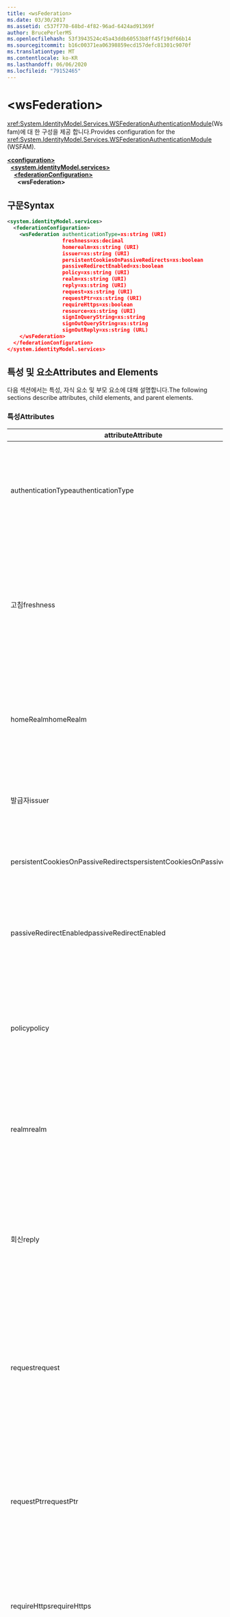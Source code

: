 ```yaml
---
title: <wsFederation>
ms.date: 03/30/2017
ms.assetid: c537f770-68bd-4f82-96ad-6424ad91369f
author: BrucePerlerMS
ms.openlocfilehash: 53f3943524c45a43ddb60553b8ff45f19df66b14
ms.sourcegitcommit: b16c00371ea06398859ecd157defc81301c9070f
ms.translationtype: MT
ms.contentlocale: ko-KR
ms.lasthandoff: 06/06/2020
ms.locfileid: "79152465"
---
```

# \<wsFederation>
<span data-ttu-id="50549-101"><xref:System.IdentityModel.Services.WSFederationAuthenticationModule>(Wsfam)에 대 한 구성을 제공 합니다.</span><span class="sxs-lookup"><span data-stu-id="50549-101">Provides configuration for the <xref:System.IdentityModel.Services.WSFederationAuthenticationModule> (WSFAM).</span></span>  
  
[**\<configuration>**](../configuration-element.md)\
&nbsp;&nbsp;[**\<system.identityModel.services>**](system-identitymodel-services.md)\
&nbsp;&nbsp;&nbsp;&nbsp;[**\<federationConfiguration>**](federationconfiguration.md)\
&nbsp;&nbsp;&nbsp;&nbsp;&nbsp;&nbsp;**\<wsFederation>**  
  
## <a name="syntax"></a><span data-ttu-id="50549-102">구문</span><span class="sxs-lookup"><span data-stu-id="50549-102">Syntax</span></span>  
  
```xml
<system.identityModel.services>  
  <federationConfiguration>  
    <wsFederation authenticationType=xs:string (URI)  
                  freshness=xs:decimal  
                  homerealm=xs:string (URI)  
                  issuer=xs:string (URI)  
                  persistentCookiesOnPassiveRedirects=xs:boolean  
                  passiveRedirectEnabled=xs:boolean  
                  policy=xs:string (URI)  
                  realm=xs:string (URI)  
                  reply=xs:string (URI)  
                  request=xs:string (URI)  
                  requestPtr=xs:string (URI)  
                  requireHttps=xs:boolean  
                  resource=xs:string (URI)  
                  signInQueryString=xs:string  
                  signOutQueryString=xs:string  
                  signOutReply=xs:string (URL)  
    </wsFederation>  
  </federationConfiguration>  
</system.identityModel.services>  
```  
  
## <a name="attributes-and-elements"></a><span data-ttu-id="50549-103">특성 및 요소</span><span class="sxs-lookup"><span data-stu-id="50549-103">Attributes and Elements</span></span>  
 <span data-ttu-id="50549-104">다음 섹션에서는 특성, 자식 요소 및 부모 요소에 대해 설명합니다.</span><span class="sxs-lookup"><span data-stu-id="50549-104">The following sections describe attributes, child elements, and parent elements.</span></span>  
  
### <a name="attributes"></a><span data-ttu-id="50549-105">특성</span><span class="sxs-lookup"><span data-stu-id="50549-105">Attributes</span></span>  
  
|<span data-ttu-id="50549-106">attribute</span><span class="sxs-lookup"><span data-stu-id="50549-106">Attribute</span></span>|<span data-ttu-id="50549-107">Description</span><span class="sxs-lookup"><span data-stu-id="50549-107">Description</span></span>|  
|---------------|-----------------|  
|<span data-ttu-id="50549-108">authenticationType</span><span class="sxs-lookup"><span data-stu-id="50549-108">authenticationType</span></span>|<span data-ttu-id="50549-109">인증 형식을 지정하는 URI입니다.</span><span class="sxs-lookup"><span data-stu-id="50549-109">A URI that specifies the authentication type.</span></span> <span data-ttu-id="50549-110">WS-FEDERATION 로그인 요청 wauth 매개 변수를 설정 합니다.</span><span class="sxs-lookup"><span data-stu-id="50549-110">Sets the WS-Federation sign-in request wauth parameter.</span></span> <span data-ttu-id="50549-111">선택 사항입니다.</span><span class="sxs-lookup"><span data-stu-id="50549-111">Optional.</span></span> <span data-ttu-id="50549-112">기본값은 빈 문자열로, wauth 매개 변수가 요청에 포함 되지 않도록 지정 합니다.</span><span class="sxs-lookup"><span data-stu-id="50549-112">The default is an empty string, which specifies that the wauth parameter is not included in the request.</span></span>|  
|<span data-ttu-id="50549-113">고침</span><span class="sxs-lookup"><span data-stu-id="50549-113">freshness</span></span>|<span data-ttu-id="50549-114">원하는 최대 인증 요청 나이(분)입니다.</span><span class="sxs-lookup"><span data-stu-id="50549-114">The desired maximum age of authentication requests, in minutes.</span></span> <span data-ttu-id="50549-115">WS-Federation 로그인 요청 wfresh 매개 변수를 설정합니다.</span><span class="sxs-lookup"><span data-stu-id="50549-115">Sets the WS-Federation sign-in request wfresh parameter.</span></span> <span data-ttu-id="50549-116">선택 사항입니다.</span><span class="sxs-lookup"><span data-stu-id="50549-116">Optional.</span></span> <span data-ttu-id="50549-117">기본값은 0입니다.</span><span class="sxs-lookup"><span data-stu-id="50549-117">The default is zero.</span></span> <span data-ttu-id="50549-118">선택 사항입니다.</span><span class="sxs-lookup"><span data-stu-id="50549-118">Optional.</span></span> <span data-ttu-id="50549-119">**경고:**  .NET Framework 4.5의 다음 릴리스에서는 `freshness` 특성이 형식이 되며 `xs:string` 기본값은 `null` 입니다.</span><span class="sxs-lookup"><span data-stu-id="50549-119">**Warning:**  In the next release of .NET Framework 4.5, the `freshness` attribute will be of type `xs:string` and its default value will be `null`.</span></span>|  
|<span data-ttu-id="50549-120">homeRealm</span><span class="sxs-lookup"><span data-stu-id="50549-120">homeRealm</span></span>|<span data-ttu-id="50549-121">인증에 사용할 id 공급자 (IdP)의 홈 영역입니다.</span><span class="sxs-lookup"><span data-stu-id="50549-121">The home realm of the identity provider (IdP) to use for authentication.</span></span> <span data-ttu-id="50549-122">WS-Federation 로그인 요청 whr 매개 변수를 설정합니다.</span><span class="sxs-lookup"><span data-stu-id="50549-122">Sets the WS-Federation sign-in request whr parameter.</span></span> <span data-ttu-id="50549-123">선택 사항입니다.</span><span class="sxs-lookup"><span data-stu-id="50549-123">Optional.</span></span> <span data-ttu-id="50549-124">기본값은 빈 문자열로, whr 매개 변수가 요청에 포함 되지 않도록 지정 합니다.</span><span class="sxs-lookup"><span data-stu-id="50549-124">The default is an empty string, which specifies that the whr parameter is not included in the request.</span></span>|  
|<span data-ttu-id="50549-125">발급자</span><span class="sxs-lookup"><span data-stu-id="50549-125">issuer</span></span>|<span data-ttu-id="50549-126">의도 한 토큰 발급자의 URI입니다.</span><span class="sxs-lookup"><span data-stu-id="50549-126">The URI of the intended token issuer.</span></span> <span data-ttu-id="50549-127">WS-FEDERATION 로그인 요청 및 로그 아웃 요청에 대 한 기준 URL을 설정 합니다.</span><span class="sxs-lookup"><span data-stu-id="50549-127">Sets the base URL of WS-Federation sign-in requests and sign-out requests Required.</span></span>|  
|<span data-ttu-id="50549-128">persistentCookiesOnPassiveRedirects</span><span class="sxs-lookup"><span data-stu-id="50549-128">persistentCookiesOnPassiveRedirects</span></span>|<span data-ttu-id="50549-129">인증 시 영구적 쿠키가 발급 되는지 여부를 지정 합니다.</span><span class="sxs-lookup"><span data-stu-id="50549-129">Specifies whether persistent cookies are issued on authentication.</span></span> <span data-ttu-id="50549-130">선택 사항입니다.</span><span class="sxs-lookup"><span data-stu-id="50549-130">Optional.</span></span> <span data-ttu-id="50549-131">기본값은 "false" 이며 쿠키가 발급 되지 않습니다.</span><span class="sxs-lookup"><span data-stu-id="50549-131">The default is "false", cookies are not issued.</span></span>|  
|<span data-ttu-id="50549-132">passiveRedirectEnabled</span><span class="sxs-lookup"><span data-stu-id="50549-132">passiveRedirectEnabled</span></span>|<span data-ttu-id="50549-133">WSFAM이 인증 되지 않은 요청을 STS로 자동 리디렉션할 수 있는지 여부를 지정 합니다.</span><span class="sxs-lookup"><span data-stu-id="50549-133">Specifies whether the WSFAM is enabled to automatically redirect unauthorized requests to an STS.</span></span> <span data-ttu-id="50549-134">선택 사항입니다.</span><span class="sxs-lookup"><span data-stu-id="50549-134">Optional.</span></span> <span data-ttu-id="50549-135">기본값은 "true" 이며 권한이 없는 요청은 자동으로 리디렉션됩니다.</span><span class="sxs-lookup"><span data-stu-id="50549-135">The default is "true", unauthorized requests are automatically redirected.</span></span>|  
|<span data-ttu-id="50549-136">policy</span><span class="sxs-lookup"><span data-stu-id="50549-136">policy</span></span>|<span data-ttu-id="50549-137">로그인 요청에 사용할 관련 정책의 위치를 지정 하는 URL입니다.</span><span class="sxs-lookup"><span data-stu-id="50549-137">A URL that specifies the location of the relevant policy to use on sign-in requests.</span></span> <span data-ttu-id="50549-138">기본값은 빈 문자열입니다.</span><span class="sxs-lookup"><span data-stu-id="50549-138">The default is an empty string.</span></span> <span data-ttu-id="50549-139">WS-Federation 로그인 요청 wp 매개 변수를 설정합니다.</span><span class="sxs-lookup"><span data-stu-id="50549-139">Sets the WS-Federation sign-in request wp parameter.</span></span> <span data-ttu-id="50549-140">선택 사항입니다.</span><span class="sxs-lookup"><span data-stu-id="50549-140">Optional.</span></span> <span data-ttu-id="50549-141">기본값은 빈 문자열로, wp 매개 변수가 요청에 포함 되지 않도록 지정 합니다.</span><span class="sxs-lookup"><span data-stu-id="50549-141">The default is an empty string, which specifies that the wp parameter is not included in the request.</span></span>|  
|<span data-ttu-id="50549-142">realm</span><span class="sxs-lookup"><span data-stu-id="50549-142">realm</span></span>|<span data-ttu-id="50549-143">요청 영역에 대 한 URI입니다.</span><span class="sxs-lookup"><span data-stu-id="50549-143">The URI of the requesting realm.</span></span> <span data-ttu-id="50549-144">(STS (보안 토큰 서비스)에 대 한 RP (신뢰 당사자)를 식별 하는 URI입니다. Wtrealm WS-FEDERATION 로그인 요청 매개 변수를 설정 합니다.</span><span class="sxs-lookup"><span data-stu-id="50549-144">(A URI that identifies the relying party (RP) to the security token service (STS).) Sets the request wtrealm WS-Federation sign-in request parameter.</span></span> <span data-ttu-id="50549-145">필수 요소.</span><span class="sxs-lookup"><span data-stu-id="50549-145">Required.</span></span>|  
|<span data-ttu-id="50549-146">회신</span><span class="sxs-lookup"><span data-stu-id="50549-146">reply</span></span>|<span data-ttu-id="50549-147">RP(신뢰 당사자) 애플리케이션이 STS(보안 토큰 서비스)에서 응답을 받을 주소를 식별하는 URL입니다.</span><span class="sxs-lookup"><span data-stu-id="50549-147">A URL that identifies the address at which the relying party (RP) application would like to receive replies from the Security Token Service (STS).</span></span> <span data-ttu-id="50549-148">WS-FEDERATION 로그인 요청 wreply 매개 변수를 설정 합니다.</span><span class="sxs-lookup"><span data-stu-id="50549-148">Sets the WS-Federation sign-in request wreply parameter.</span></span> <span data-ttu-id="50549-149">선택 사항입니다.</span><span class="sxs-lookup"><span data-stu-id="50549-149">Optional.</span></span> <span data-ttu-id="50549-150">기본값은 빈 문자열로, wreply 매개 변수가 요청에 포함 되지 않도록 지정 합니다.</span><span class="sxs-lookup"><span data-stu-id="50549-150">The default is an empty string, which specifies that the wreply parameter is not included in the request.</span></span>|  
|<span data-ttu-id="50549-151">request</span><span class="sxs-lookup"><span data-stu-id="50549-151">request</span></span>|<span data-ttu-id="50549-152">토큰 발급 요청입니다.</span><span class="sxs-lookup"><span data-stu-id="50549-152">The token issuance request.</span></span> <span data-ttu-id="50549-153">WS-Federation 로그인 요청 wreq 매개 변수를 설정합니다.</span><span class="sxs-lookup"><span data-stu-id="50549-153">Sets the WS-Federation sign-in request wreq parameter.</span></span> <span data-ttu-id="50549-154">선택 사항입니다.</span><span class="sxs-lookup"><span data-stu-id="50549-154">Optional.</span></span> <span data-ttu-id="50549-155">기본값은 빈 문자열로, wreq 매개 변수가 요청에 포함 되지 않도록 지정 합니다.</span><span class="sxs-lookup"><span data-stu-id="50549-155">The default is an empty string, which specifies that the wreq parameter is not included in the request.</span></span> <span data-ttu-id="50549-156">요청에 wreq 또는 wreqptr 매개 변수를 포함 하지 않으면 STS가 발급할 토큰의 종류를 알고 있음을 의미 합니다.</span><span class="sxs-lookup"><span data-stu-id="50549-156">Not including the wreq or the wreqptr parameter in the request implies that the STS knows what kind of token to issue.</span></span>|  
|<span data-ttu-id="50549-157">requestPtr</span><span class="sxs-lookup"><span data-stu-id="50549-157">requestPtr</span></span>|<span data-ttu-id="50549-158">토큰 발급 요청의 위치를 지정하는 URL입니다.</span><span class="sxs-lookup"><span data-stu-id="50549-158">A URL that specifies the location of the token issuance request.</span></span> <span data-ttu-id="50549-159">Request wreqptr 매개 변수를 설정 합니다.</span><span class="sxs-lookup"><span data-stu-id="50549-159">Sets the request wreqptr parameter.</span></span> <span data-ttu-id="50549-160">선택 사항입니다.</span><span class="sxs-lookup"><span data-stu-id="50549-160">Optional.</span></span> <span data-ttu-id="50549-161">기본값은 빈 문자열로, wreqptr 매개 변수가 요청에 포함 되지 않도록 지정 합니다.</span><span class="sxs-lookup"><span data-stu-id="50549-161">The default is an empty string, which specifies that the wreqptr parameter is not included in the request.</span></span> <span data-ttu-id="50549-162">요청에 wreq 또는 wreqptr 매개 변수를 포함 하지 않으면 STS가 발급할 토큰의 종류를 알고 있음을 의미 합니다.</span><span class="sxs-lookup"><span data-stu-id="50549-162">Not including the wreq or the wreqptr parameter in the request implies that the STS knows what kind of token to issue.</span></span>|  
|<span data-ttu-id="50549-163">requireHttps</span><span class="sxs-lookup"><span data-stu-id="50549-163">requireHttps</span></span>|<span data-ttu-id="50549-164">STS (보안 토큰 서비스)와의 통신에서 HTTPS 프로토콜을 사용 해야 하는지 여부를 지정 합니다.</span><span class="sxs-lookup"><span data-stu-id="50549-164">Specifies whether communication with the security token service (STS) must use HTTPS protocol.</span></span> <span data-ttu-id="50549-165">선택 사항입니다.</span><span class="sxs-lookup"><span data-stu-id="50549-165">Optional.</span></span> <span data-ttu-id="50549-166">기본값은 "true"이 고, HTTPS를 사용 해야 합니다.</span><span class="sxs-lookup"><span data-stu-id="50549-166">The default is "true", HTTPS must be used.</span></span>|  
|<span data-ttu-id="50549-167">리소스</span><span class="sxs-lookup"><span data-stu-id="50549-167">resource</span></span>|<span data-ttu-id="50549-168">RP(신뢰 당사자)인 액세스될 리소스를 STS(보안 토큰 서비스)에 식별하는 URI입니다.</span><span class="sxs-lookup"><span data-stu-id="50549-168">A URI that identifies the resource being accessed, the relying party (RP), to the to the security token service (STS).</span></span> <span data-ttu-id="50549-169">선택 사항입니다.</span><span class="sxs-lookup"><span data-stu-id="50549-169">Optional.</span></span> <span data-ttu-id="50549-170">WS-FEDERATION 로그인 요청 wres 매개 변수를 설정 합니다.</span><span class="sxs-lookup"><span data-stu-id="50549-170">Sets the WS-Federation sign-in request wres parameter.</span></span> <span data-ttu-id="50549-171">선택 사항입니다.</span><span class="sxs-lookup"><span data-stu-id="50549-171">Optional.</span></span> <span data-ttu-id="50549-172">기본값은 빈 문자열로, wres 매개 변수가 요청에 포함 되지 않도록 지정 합니다.</span><span class="sxs-lookup"><span data-stu-id="50549-172">The default is an empty string, which specifies that the wres parameter is not included in the request.</span></span> <span data-ttu-id="50549-173">**참고:** wres는 레거시 매개 변수입니다.</span><span class="sxs-lookup"><span data-stu-id="50549-173">**Note:**  wres is a legacy parameter.</span></span> <span data-ttu-id="50549-174">`realm`대신 wtrealm 매개 변수를 사용 하는 특성을 지정 합니다.</span><span class="sxs-lookup"><span data-stu-id="50549-174">Specify the `realm` attribute to use the wtrealm parameter instead.</span></span>|  
|<span data-ttu-id="50549-175">signInQueryString</span><span class="sxs-lookup"><span data-stu-id="50549-175">signInQueryString</span></span>|<span data-ttu-id="50549-176">WS-FEDERATION 로그인 요청 URL에서 응용 프로그램 정의 쿼리 매개 변수를 지정 하기 위한 확장 지점을 제공 합니다.</span><span class="sxs-lookup"><span data-stu-id="50549-176">Provides an extensibility point to specify application defined query parameters in the WS-Federation sign-in request URL.</span></span> <span data-ttu-id="50549-177">선택 사항입니다.</span><span class="sxs-lookup"><span data-stu-id="50549-177">Optional.</span></span> <span data-ttu-id="50549-178">기본값은 빈 문자열로, 요청에 추가 매개 변수를 포함 하지 않도록 지정 합니다.</span><span class="sxs-lookup"><span data-stu-id="50549-178">The default is an empty string, which specifies that no additional parameters should be included in the request.</span></span> <span data-ttu-id="50549-179">매개 변수는 다음과 같은 형식을 사용 하 여 쿼리 문자열 조각으로 지정 `"param1=value1&param2=value2&param3=value3"` 됩니다.</span><span class="sxs-lookup"><span data-stu-id="50549-179">The parameters are specified as a query string fragment using the following form: `"param1=value1&param2=value2&param3=value3"` and so on.</span></span> <span data-ttu-id="50549-180">**참고:**  구성 파일에서 쿼리 문자열의 ' & ' 문자는 해당 엔터티 참조를 사용 하 여 지정 해야 합니다 `&` .</span><span class="sxs-lookup"><span data-stu-id="50549-180">**Note:**  In a configuration file the ‘&" character in the query string must be specified using its entity reference, `&`.</span></span>|  
|<span data-ttu-id="50549-181">signOutQueryString</span><span class="sxs-lookup"><span data-stu-id="50549-181">signOutQueryString</span></span>|<span data-ttu-id="50549-182">WS-FEDERATION 로그인 요청 URL에서 응용 프로그램 정의 쿼리 매개 변수를 지정 하기 위한 확장 지점을 제공 합니다.</span><span class="sxs-lookup"><span data-stu-id="50549-182">Provides an extensibility point to specify application defined query parameters in the WS-Federation sign-in request URL.</span></span> <span data-ttu-id="50549-183">선택 사항입니다.</span><span class="sxs-lookup"><span data-stu-id="50549-183">Optional.</span></span> <span data-ttu-id="50549-184">기본값은 빈 문자열로, 요청에 추가 매개 변수를 포함 하지 않도록 지정 합니다.</span><span class="sxs-lookup"><span data-stu-id="50549-184">The default is an empty string, which specifies that no additional parameters should be included in the request.</span></span> <span data-ttu-id="50549-185">매개 변수는 다음과 같은 형식을 사용 하 여 쿼리 문자열 조각으로 지정 `"param1=value1&param2=value2&param3=value3"` 됩니다.</span><span class="sxs-lookup"><span data-stu-id="50549-185">The parameters are specified as a query string fragment using the following form: `"param1=value1&param2=value2&param3=value3"` and so on.</span></span> <span data-ttu-id="50549-186">**참고:**  구성 파일에서 쿼리 문자열의 ' & ' 문자는 해당 엔터티 참조를 사용 하 여 지정 해야 합니다 `&` .</span><span class="sxs-lookup"><span data-stu-id="50549-186">**Note:**  In a configuration file the ‘&" character in the query string must be specified using its entity reference, `&`.</span></span>|  
|<span data-ttu-id="50549-187">signOutReply</span><span class="sxs-lookup"><span data-stu-id="50549-187">signOutReply</span></span>|<span data-ttu-id="50549-188">WS-FEDERATION 프로토콜을 통해 수동 로그 아웃 하는 동안 STS (보안 토큰 서비스)에서 클라이언트를 리디렉션해야 하는 URL을 지정 합니다.</span><span class="sxs-lookup"><span data-stu-id="50549-188">Specifies the URL to which the client should be redirected by the security token service (STS) during passive sign-out through the WS-Federation protocol.</span></span> <span data-ttu-id="50549-189">WS-FEDERATION 로그 아웃 요청에 대 한 wreply 매개 변수를 설정 합니다.</span><span class="sxs-lookup"><span data-stu-id="50549-189">Sets the wreply parameter on a WS-Federation sign-out request.</span></span> <span data-ttu-id="50549-190">선택 사항입니다.</span><span class="sxs-lookup"><span data-stu-id="50549-190">Optional.</span></span> <span data-ttu-id="50549-191">기본값은 빈 문자열로, 요청에 추가 매개 변수를 포함 하지 않도록 지정 합니다.</span><span class="sxs-lookup"><span data-stu-id="50549-191">The default is an empty string, which specifies that no additional parameters should be included in the request.</span></span>|  
  
### <a name="child-elements"></a><span data-ttu-id="50549-192">자식 요소</span><span class="sxs-lookup"><span data-stu-id="50549-192">Child Elements</span></span>  
 <span data-ttu-id="50549-193">None</span><span class="sxs-lookup"><span data-stu-id="50549-193">None</span></span>  
  
### <a name="parent-elements"></a><span data-ttu-id="50549-194">부모 요소</span><span class="sxs-lookup"><span data-stu-id="50549-194">Parent Elements</span></span>  
  
|<span data-ttu-id="50549-195">요소</span><span class="sxs-lookup"><span data-stu-id="50549-195">Element</span></span>|<span data-ttu-id="50549-196">Description</span><span class="sxs-lookup"><span data-stu-id="50549-196">Description</span></span>|  
|-------------|-----------------|  
|[\<federationConfiguration>](federationconfiguration.md)|<span data-ttu-id="50549-197"><xref:System.IdentityModel.Services.WSFederationAuthenticationModule>(Wsfam) 및 (SAM)을 구성 하는 설정을 포함 합니다 <xref:System.IdentityModel.Services.SessionAuthenticationModule> .</span><span class="sxs-lookup"><span data-stu-id="50549-197">Contains the settings that configure the <xref:System.IdentityModel.Services.WSFederationAuthenticationModule> (WSFAM) and the <xref:System.IdentityModel.Services.SessionAuthenticationModule> (SAM).</span></span>|  
  
## <a name="remarks"></a><span data-ttu-id="50549-198">설명</span><span class="sxs-lookup"><span data-stu-id="50549-198">Remarks</span></span>  
 <span data-ttu-id="50549-199">요소를 사용 하 여 `<wsFederation>` 기본 ws-federation 매개 변수 설정 및 WSFAM의 기본 동작을 구성할 수 있습니다.</span><span class="sxs-lookup"><span data-stu-id="50549-199">You can use the `<wsFederation>` element to configure default WS-Federation parameter settings and default behavior for the WSFAM.</span></span> <span data-ttu-id="50549-200">요소 아래에 정의 된 WS-FEDERATION 매개 변수 설정은 `<wsFederation>` 클래스에 의해 노출 되는 동등한 속성 <xref:System.IdentityModel.Services.WSFederationAuthenticationModule> 을 설정 합니다.</span><span class="sxs-lookup"><span data-stu-id="50549-200">WS-Federation parameter settings defined under the `<wsFederation>` element set equivalent properties exposed by the <xref:System.IdentityModel.Services.WSFederationAuthenticationModule> class.</span></span> <span data-ttu-id="50549-201">이러한 속성은 WSFAM에서 발행 한 모든 요청에 대해 동일 하 게 유지 됩니다.</span><span class="sxs-lookup"><span data-stu-id="50549-201">These properties remain the same for every request issued by the WSFAM.</span></span> <span data-ttu-id="50549-202">WSFAM에서 노출 하는 이벤트에 대 한 이벤트 처리기를 추가 하 여 요청을 처리 하는 동안 WS-FEDERATION 매개 변수를 동적으로 변경할 수 있습니다. 예를 들어 <xref:System.IdentityModel.Services.WSFederationAuthenticationModule.RedirectingToIdentityProvider> 이벤트입니다.</span><span class="sxs-lookup"><span data-stu-id="50549-202">You can change the WS-Federation parameters dynamically during request processing by adding event handlers for the events exposed by WSFAM; for example, the <xref:System.IdentityModel.Services.WSFederationAuthenticationModule.RedirectingToIdentityProvider> event.</span></span> <span data-ttu-id="50549-203">자세한 내용은 클래스에 대 한 설명서를 참조 하세요 <xref:System.IdentityModel.Services.WSFederationAuthenticationModule> .</span><span class="sxs-lookup"><span data-stu-id="50549-203">For more information, see the documentation for the <xref:System.IdentityModel.Services.WSFederationAuthenticationModule> class.</span></span>  
  
 <span data-ttu-id="50549-204">합니다 `<wsFederation>` 에서 요소가 표시 되는 <xref:System.IdentityModel.Services.Configuration.WSFederationElement> 클래스입니다.</span><span class="sxs-lookup"><span data-stu-id="50549-204">The `<wsFederation>` element is represented by the <xref:System.IdentityModel.Services.Configuration.WSFederationElement> class.</span></span> <span data-ttu-id="50549-205">구성 개체 자체는 클래스로 표현 됩니다 <xref:System.IdentityModel.Services.Configuration.WsFederationConfiguration> .</span><span class="sxs-lookup"><span data-stu-id="50549-205">The configuration object itself is represented by the <xref:System.IdentityModel.Services.Configuration.WsFederationConfiguration> class.</span></span> <span data-ttu-id="50549-206">단일 <xref:System.IdentityModel.Services.Configuration.WsFederationConfiguration> 인스턴스는 속성을 통해 액세스 되는 개체에 대해 설정 되 <xref:System.IdentityModel.Services.Configuration.FederationConfiguration> <xref:System.IdentityModel.Services.FederatedAuthentication.FederationConfiguration%2A?displayProperty=nameWithType> 고 wsfam에 대 한 구성을 제공 합니다.</span><span class="sxs-lookup"><span data-stu-id="50549-206">A single <xref:System.IdentityModel.Services.Configuration.WsFederationConfiguration> instance is set on the <xref:System.IdentityModel.Services.Configuration.FederationConfiguration> object that is accessed through the <xref:System.IdentityModel.Services.FederatedAuthentication.FederationConfiguration%2A?displayProperty=nameWithType> property and provides configuration for the WSFAM.</span></span>  
  
## <a name="example"></a><span data-ttu-id="50549-207">예제</span><span class="sxs-lookup"><span data-stu-id="50549-207">Example</span></span>  
 <span data-ttu-id="50549-208">다음 XML에서는 `<wsFederation>` WSFAM에 대 한 설정을 지정 하는 요소를 보여 줍니다.</span><span class="sxs-lookup"><span data-stu-id="50549-208">The following XML shows a `<wsFederation>` element that specifies settings for the WSFAM.</span></span>  
  
> [!WARNING]
> <span data-ttu-id="50549-209">이 예에서 WSFAM은 HTTPS를 사용 하는 데 필요 하지 않습니다.</span><span class="sxs-lookup"><span data-stu-id="50549-209">In this example, the WSFAM is not required to use HTTPS.</span></span> <span data-ttu-id="50549-210">이는 `requireHttps` 요소의 특성이 설정 되었기 때문입니다 `<wsFederation>` `false` .</span><span class="sxs-lookup"><span data-stu-id="50549-210">This is because the `requireHttps` attribute on the `<wsFederation>` element is set `false`.</span></span> <span data-ttu-id="50549-211">이 설정은 보안 위험을 초래할 수 있으므로 대부분의 프로덕션 환경에는 권장 되지 않습니다.</span><span class="sxs-lookup"><span data-stu-id="50549-211">This setting is not recommended for most production environments as it may present a security risk.</span></span>  
  
```xml
<wsFederation passiveRedirectEnabled="true"
              issuer="http://localhost:15839/wsFederationSTS/Issue"
              realm="http://localhost:50969/"
              reply="http://localhost:50969/"
              requireHttps="false"
              signOutReply="http://localhost:50969/SignedOutPage.html"
              signOutQueryString="Param1=value2&Param2=value2"
              persistentCookiesOnPassiveRedirects="true" />
```  
  
## <a name="see-also"></a><span data-ttu-id="50549-212">참고 항목</span><span class="sxs-lookup"><span data-stu-id="50549-212">See also</span></span>

- <xref:System.IdentityModel.Services.WSFederationAuthenticationModule>
- <xref:System.IdentityModel.Services.FederatedAuthentication.FederationConfiguration%2A?displayProperty=nameWithType>
